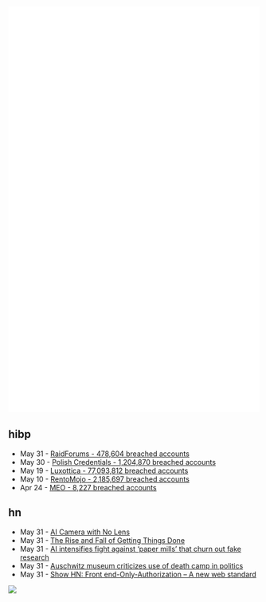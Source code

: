 ![Metrics](https://raw.githubusercontent.com/phixion/phixion/master/metrics.svg)

## hibp

<!--
for https://github.com/phixion/phixion/blob/main/.github/workflows/feeds.yml
-->
<!--START_SECTION:haveibeenpwnd-->
- May 31 - [RaidForums - 478,604 breached accounts](https://haveibeenpwned.com/PwnedWebsites#RaidForums)
- May 30 - [Polish Credentials - 1,204,870 breached accounts](https://haveibeenpwned.com/PwnedWebsites#PolishCredentials)
- May 19 - [Luxottica - 77,093,812 breached accounts](https://haveibeenpwned.com/PwnedWebsites#Luxottica)
- May 10 - [RentoMojo - 2,185,697 breached accounts](https://haveibeenpwned.com/PwnedWebsites#RentoMojo)
- Apr 24 - [MEO - 8,227 breached accounts](https://haveibeenpwned.com/PwnedWebsites#MEO)
<!--END_SECTION:haveibeenpwnd-->

## hn

<!--
for https://github.com/phixion/phixion/blob/main/.github/workflows/feeds.yml
-->
<!--START_SECTION:hn-->
- May 31 - [AI Camera with No Lens](https://www.theprompt.io/p/ai-camera-no-lens)
- May 31 - [The Rise and Fall of Getting Things Done](https://www.newyorker.com/tech/annals-of-technology/the-rise-and-fall-of-getting-things-done)
- May 31 - [AI intensifies fight against ‘paper mills’ that churn out fake research](https://www.nature.com/articles/d41586-023-01780-w)
- May 31 - [Auschwitz museum criticizes use of death camp in politics](https://apnews.com/article/poland-ruling-party-tusk-march-auschwitz-e1d2e7c082dd61dedb2d7cb1c22ee4ac)
- May 31 - [Show HN: Front end-Only-Authorization – A new web standard](https://foaz.io/)
<!--END_SECTION:hn-->

<!--
for https://yhype.me
-->
![](https://hit.yhype.me/github/profile?user_id=13013670)
